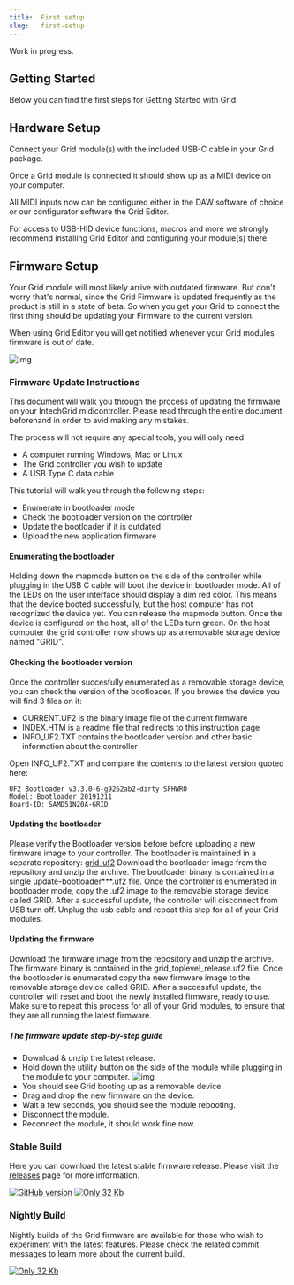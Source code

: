 ```yaml
--- 
title:  First setup
slug:   first-setup
---
```


Work in progress.

## Getting Started

Below you can find the first steps for Getting Started with Grid.

## Hardware Setup

Connect your Grid module(s) with the included USB-C cable in your Grid package.

Once a Grid module is connected it should show up as a MIDI device on your computer.

All MIDI inputs now can be configured either in the DAW software of choice or our configurator software the Grid Editor.

For access to USB-HID device functions, macros and more we strongly recommend installing Grid Editor and configuring your module(s) there.

## Firmware Setup

Your Grid module will most likely arrive with outdated firmware. But don't worry that's normal, since the Grid Firmware is updated frequently as the product is still in a state of beta. So when you get  your Grid to connect the first thing should be updating your Firmware to the current version.

When using Grid Editor you will get notified whenever your Grid modules firmware is out of date.

![img](https://intech.studio/assets/image/grid_magnetic_interface_1.jpg)

### Firmware Update Instructions
This document will walk you through the process of updating the firmware on your IntechGrid midicontroller. Please read through the  entire document beforehand in order to avid making any mistakes.

 The process will not require any special tools, you will only need
 - A computer running Windows, Mac or Linux
 - The Grid controller you wish to update
 - A USB Type C data cable

This tutorial will walk you through the following steps:
 - Enumerate in bootloader mode
 - Check the bootloader version on the controller
 - Update the bootloader if it is outdated
 - Upload the new application firmware

 

#### Enumerating the bootloader

Holding down the mapmode button on the side of the controller while plugging in the USB C cable will boot the device in bootloader mode. All of the LEDs on the user interface should display a dim red color. This means that the device booted successfully, but the host computer has not recognized the device yet. You can release the mapmode button. Once the device is configured on the host, all of the LEDs turn green. On the host computer the grid controller now shows up as a removable storage device named "GRID".

#### Checking the bootloader version
Once the controller succesfully enumerated as a removable storage device, you can check the version of the bootloader. If you browse the device you will find 3 files on it:
- CURRENT.UF2 is the binary image file of the current firmware
- INDEX.HTM is a readme file that redirects to this instruction page
- INFO_UF2.TXT contains the bootloader version and other basic information about the controller

Open INFO_UF2.TXT and compare the contents to the latest version quoted here:

```
UF2 Bootloader v3.3.0-6-g9262ab2-dirty SFHWRO
Model: Bootloader 20191211
Board-ID: SAMD51N20A-GRID
```

#### Updating the bootloader
Please verify the Bootloader version before before uploading a new firmware image to your controller. The bootloader is maintained in a separate repository:
[grid-uf2](https://github.com/intechstudio/grid-uf2/releases/tag/v4.3.3-8)
Download the bootloader image from the repository and unzip the archive. The bootloader binary is contained in a single update-bootloader***.uf2 file. Once the controller is enumerated in bootloader mode, copy the .uf2 image to the removable storage device called GRID. After a successful update, the controller will disconnect from USB turn off. Unplug the usb cable and repeat this step for all of your Grid modules.

#### Updating the firmware
Download the firmware image from the repository and unzip the archive. The firmware binary is contained in the  grid_toplevel_release.uf2 file. Once the bootloader is enumerated copy the new firmware image to the removable storage device called GRID. After a successful update, the controller will reset and boot the newly installed firmware, ready to use. Make sure to repeat this process for all of your Grid modules, to ensure that they are all running the latest firmware.

##### The firmware update step-by-step guide
- Download & unzip the latest release.
- Hold down the utility button on the side of the module while plugging in the module to your computer.
![img](https://intech.studio/assets/image/access_bootloader.gif)
- You should see Grid booting up as a removable device.
- Drag and drop the new firmware on the device.
- Wait a few seconds, you should see the module rebooting.
- Disconnect the module.
- Reconnect the module, it should work fine now.

### Stable Build
Here you can download the latest stable firmware release. Please visit the [releases](https://github.com/intechstudio/grid-fw/releases)
page for more information.

[![GitHub version](https://badge.fury.io/gh/intechstudio%2Fgrid-fw.svg)](https://github.com/intechstudio/grid-fw/releases/latest)
[![Only 32 Kb](https://badge-size.herokuapp.com/intechstudio/grid-fw/master/grid_toplevel/grid_toplevel_release.uf2)](https://github.com/intechstudio/grid-fw/tree/master/grid_toplevel/grid_toplevel_release.uf2)

### Nightly Build
Nightly builds of the Grid firmware are available for those who wish to experiment with the latest features.
Please check the related commit messages to learn more about the current build.

[![Only 32 Kb](https://badge-size.herokuapp.com/intechstudio/grid-fw/master/grid_toplevel/grid_toplevel_nightly.uf2)](https://github.com/intechstudio/grid-fw/tree/master/grid_toplevel/grid_toplevel_nightly.uf2)

